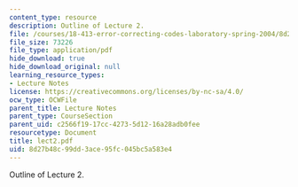 ```yaml
---
content_type: resource
description: Outline of Lecture 2.
file: /courses/18-413-error-correcting-codes-laboratory-spring-2004/8d27b48c99dd3ace95fc045bc5a583e4_lect2.pdf
file_size: 73226
file_type: application/pdf
hide_download: true
hide_download_original: null
learning_resource_types:
- Lecture Notes
license: https://creativecommons.org/licenses/by-nc-sa/4.0/
ocw_type: OCWFile
parent_title: Lecture Notes
parent_type: CourseSection
parent_uid: c2566f19-17cc-4273-5d12-16a28adb0fee
resourcetype: Document
title: lect2.pdf
uid: 8d27b48c-99dd-3ace-95fc-045bc5a583e4
---
```

Outline of Lecture 2.
